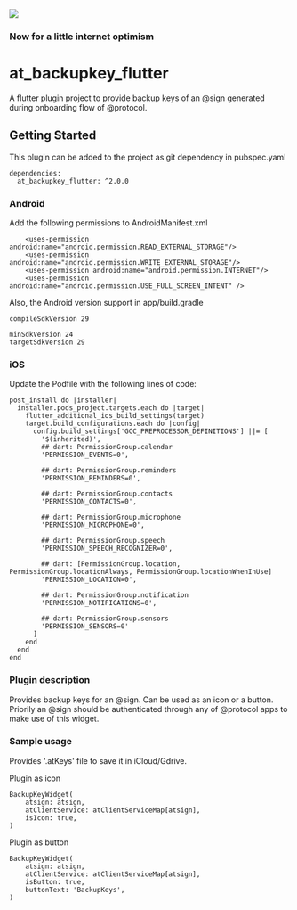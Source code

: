 <img src="https://atsign.dev/assets/img/@developersmall.png?sanitize=true">

### Now for a little internet optimism

# at_backupkey_flutter

A flutter plugin project to provide backup keys of an @sign generated during onboarding flow of @protocol.

## Getting Started

This plugin can be added to the project as git dependency in pubspec.yaml

```
dependencies:
  at_backupkey_flutter: ^2.0.0
```

### Android
Add the following permissions to AndroidManifest.xml

```
    <uses-permission android:name="android.permission.READ_EXTERNAL_STORAGE"/>
    <uses-permission android:name="android.permission.WRITE_EXTERNAL_STORAGE"/>
    <uses-permission android:name="android.permission.INTERNET"/>
    <uses-permission android:name="android.permission.USE_FULL_SCREEN_INTENT" />
```

Also, the Android version support in app/build.gradle
```
compileSdkVersion 29

minSdkVersion 24
targetSdkVersion 29
```
### iOS
Update the Podfile with the following lines of code:

```
post_install do |installer|
  installer.pods_project.targets.each do |target|
    flutter_additional_ios_build_settings(target)
    target.build_configurations.each do |config|
      config.build_settings['GCC_PREPROCESSOR_DEFINITIONS'] ||= [
        '$(inherited)',
        ## dart: PermissionGroup.calendar
        'PERMISSION_EVENTS=0',

        ## dart: PermissionGroup.reminders
        'PERMISSION_REMINDERS=0',

        ## dart: PermissionGroup.contacts
        'PERMISSION_CONTACTS=0',

        ## dart: PermissionGroup.microphone
        'PERMISSION_MICROPHONE=0',

        ## dart: PermissionGroup.speech
        'PERMISSION_SPEECH_RECOGNIZER=0',

        ## dart: [PermissionGroup.location, PermissionGroup.locationAlways, PermissionGroup.locationWhenInUse]
        'PERMISSION_LOCATION=0',

        ## dart: PermissionGroup.notification
        'PERMISSION_NOTIFICATIONS=0',

        ## dart: PermissionGroup.sensors
        'PERMISSION_SENSORS=0'
      ]
    end
  end
end
```

### Plugin description
Provides backup keys for an @sign. Can be used as an icon or a button. Priorily an @sign should be authenticated through any of @protocol apps to make use of this widget.

### Sample usage
Provides '.atKeys' file to save it in iCloud/Gdrive.

Plugin as icon
```
BackupKeyWidget(
    atsign: atsign,
    atClientService: atClientServiceMap[atsign],
    isIcon: true,
)
```

Plugin as button
```
BackupKeyWidget(
    atsign: atsign,
    atClientService: atClientServiceMap[atsign],
    isButton: true,
    buttonText: 'BackupKeys',
)
```